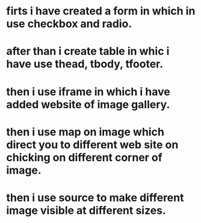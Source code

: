 # firts i have created a form in which in use checkbox and radio.

# after than i create table in whic i have use thead, tbody, tfooter.

# then i use iframe in which i have added website of image gallery.

# then i use map on image which direct you to different web site on chicking on different corner of image.

# then i use source to make different image visible at different sizes. 

